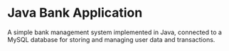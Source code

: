 # Java Bank Application
A simple bank management system implemented in Java, connected to a MySQL database for storing and managing user data and transactions.

